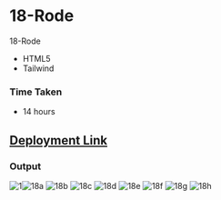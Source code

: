 # 18-Rode
18-Rode
- HTML5
- Tailwind

### Time Taken
- 14 hours

## [Deployment Link](https://anusha-rode.netlify.app/)


### Output
![1](https://user-images.githubusercontent.com/43666166/205443932-4a09639f-f12a-47f8-8a25-310e5090b99a.PNG)![18a](https://user-images.githubusercontent.com/43666166/206528451-4c920628-6faa-4336-97a7-566039d62e89.PNG)
![18b](https://user-images.githubusercontent.com/43666166/206528466-9b9adebb-be4c-4b7a-be8f-c662c023f4c4.PNG)
![18c](https://user-images.githubusercontent.com/43666166/206528472-28ef4b03-4076-4b31-aa2b-891d0bd121f1.PNG)
![18d](https://user-images.githubusercontent.com/43666166/206528478-b7f3723b-d865-491b-8567-ea1bc8908d9a.PNG)
![18e](https://user-images.githubusercontent.com/43666166/206528484-71769f19-aaf0-453a-9e21-dd740187aee1.PNG)
![18f](https://user-images.githubusercontent.com/43666166/206528493-ddbaa595-2c05-4fe9-bf66-31402da8b683.PNG)
![18g](https://user-images.githubusercontent.com/43666166/206528499-6bf449da-ddbc-4ac6-bb1c-5457f8b69ca3.PNG)
![18h](https://user-images.githubusercontent.com/43666166/206528504-bb8b526b-130c-4c2a-ba69-067173b5dffe.PNG)
